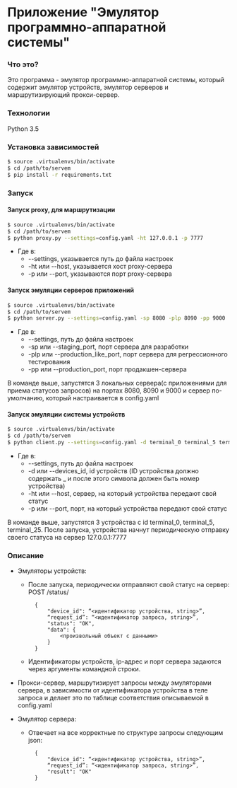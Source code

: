 # Приложение "Эмулятор программно-аппаратной системы"


### Что это?
Это программа - эмулятор программно-аппаратной системы, который содержит эмулятор устройств, эмулятор серверов и маршрутизирующий прокси-сервер.


### Технологии
Python 3.5


### Установка зависимостей
```sh
$ source .virtualenvs/bin/activate
$ cd /path/to/servem
$ pip install -r requirements.txt
```


### Запуск

#### Запуск proxy, для маршрутизации
```sh
$ source .virtualenvs/bin/activate
$ cd /path/to/servem
$ python proxy.py --settings=config.yaml -ht 127.0.0.1 -p 7777
```

* Где в:
  * --settings, указывается путь до файла настроек
  * -ht или --host, указывается хост proxy-сервера
  * -p или --port, указываются порт proxy-сервера

#### Запуск эмуляции серверов приложений
```sh
$ source .virtualenvs/bin/activate
$ cd /path/to/servem
$ python server.py --settings=config.yaml -sp 8080 -plp 8090 -pp 9000
```

* Где в:
  * --settings, путь до файла настроек
  * -sp или --staging_port, порт сервера для разработки
  * -plp или --production_like_port, порт сервера для регрессионного тестирования
  * -pp или --production_port, порт продакшен-сервера

В команде выше, запустятся 3 локальных сервера(с приложениями для приема статусов запросов)
на портах 8080, 8090 и 9000 и сервер по-умолчанию, который настраивается в config.yaml

#### Запуск эмуляции системы устройств
```sh
$ source .virtualenvs/bin/activate
$ cd /path/to/servem
$ python client.py --settings=config.yaml -d terminal_0 terminal_5 terminal_25 -ht 127.0.0.1 -p 7777
```

* Где в:
  * --settings, путь до файла настроек
  * -d или --devices_id, id устройств (ID устройства должно содержать _ и после этого символа должен быть номер устройства)
  * -ht или --host, сервер, на который устройства передают свой статус
  * -p или --port, порт, на который устройства передают свой статус

В команде выше, запустятся 3 устройства с id terminal_0, terminal_5, terminal_25.
После запуска, устройства начнут периодическую отправку своего статуса на сервер 127.0.0.1:7777


### Описание
  - Эмуляторы устройств:
    - После запуска, периодически отправляют свой статус на сервер:
        POST /status/

            {
                "device_id": “<идентификатор устройства, string>”,
                “request_id”: “<идентификатор запроса, string>”,
                "status": "OK",
                "data": {
                    <произвольный объект с данными>
                }
            }
    - Идентификаторы устройств, ip-адрес и порт сервера задаются
    через аргументы командной строки.


  - Прокси-сервер, маршрутизирует запросы между эмуляторами сервера, в
    зависимости от идентификатора устройства в теле запроса и делает это по
    таблице соответствия описываемой в config.yaml


  - Эмулятор сервера:
    - Отвечает на все корректные по структуре запросы следующим json:

            {
                "device_id": “<идентификатор устройства, string>”,
                “request_id”: “<идентификатор запроса, string>”,
                "result": "OK"
            }